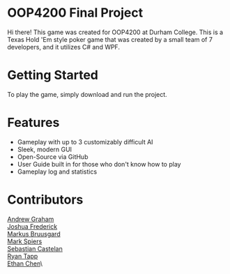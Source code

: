 # OOP4200 Final Project
Hi there! This game was created for OOP4200 at Durham College. This is a Texas Hold 'Em
style poker game that was created by a small team of 7 developers, and it utilizes C# and WPF.

# Getting Started
To play the game, simply download and run the project.

# Features 
- Gameplay with up to 3 customizably difficult AI
- Sleek, modern GUI
- Open-Source via GitHub
- User Guide built in for those who don't know how to play
- Gameplay log and statistics

# Contributors
[Andrew Graham](https://github.com/JustDru)\
[Joshua Frederick](https://github.com/frederickj3)\
[Markus Bruusgard](https://github.com/R0ss44)\
[Mark Spiers](https://github.com/MarkSpiers25)\
[Sebastian Castelan](https://github.com/Zelius5)\
[Ryan Tapp](https://github.com/RyanTapp91)\
[Ethan Chen](https://github.com/Americanprogrammer108)\
